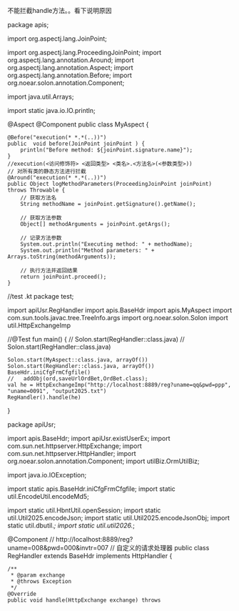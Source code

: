 
不能拦截handle方法。。看下说明原因


package apis;

import org.aspectj.lang.JoinPoint;

import org.aspectj.lang.ProceedingJoinPoint;
import org.aspectj.lang.annotation.Around;
import org.aspectj.lang.annotation.Aspect;
import org.aspectj.lang.annotation.Before;
import org.noear.solon.annotation.Component;

import java.util.Arrays;

import static java.io.IO.println;

@Aspect
@Component
public class MyAspect {

    @Before("execution(* *.*(..))")
    public  void before(JoinPoint joinPoint ) {
        println("Before method: ${joinPoint.signature.name}");
    }
    //execution(<访问修饰符> <返回类型> <类名>.<方法名>(<参数类型>))
    // 对所有类的静态方法进行拦截
    @Around("execution(* *.*(..))")
    public Object logMethodParameters(ProceedingJoinPoint joinPoint) throws Throwable {
        // 获取方法名
        String methodName = joinPoint.getSignature().getName();

        // 获取方法参数
        Object[] methodArguments = joinPoint.getArgs();

        // 记录方法参数
        System.out.println("Executing method: " + methodName);
        System.out.println("Method parameters: " + Arrays.toString(methodArguments));

        // 执行方法并返回结果
        return joinPoint.proceed();
    }




//test .kt
package test;

import apiUsr.RegHandler
import apis.BaseHdr
import apis.MyAspect
import com.sun.tools.javac.tree.TreeInfo.args
import org.noear.solon.Solon
import util.HttpExchangeImp



//@Test
fun main() {
//  Solon.start(RegHandler::class.java)
//  Solon.start(RegHandler::class.java)

    Solon.start(MyAspect::class.java, arrayOf())
    Solon.start(RegHandler::class.java, arrayOf())
    BaseHdr.iniCfgFrmCfgfile()
    //   addObj(ord,saveUrlOrdBet,OrdBet.class);
    val he = HttpExchangeImp("http://localhost:8889/reg?uname=qq&pwd=ppp", "uname=0091", "output2025.txt")
    RegHandler().handle(he)

}




package apiUsr;

import apis.BaseHdr;
import apiUsr.existUserEx;
import com.sun.net.httpserver.HttpExchange;
import com.sun.net.httpserver.HttpHandler;
import org.noear.solon.annotation.Component;
import utilBiz.OrmUtilBiz;

import java.io.IOException;


import static apis.BaseHdr.iniCfgFrmCfgfile;
import static util.EncodeUtil.encodeMd5;


import static util.HbntUtil.openSession;
import static util.Util2025.encodeJson;
import static util.Util2025.encodeJsonObj;
import static util.dbutil.*;
import static util.util2026.*;

@Component
//  http://localhost:8889/reg?uname=008&pwd=000&invtr=007
// 自定义的请求处理器
public class RegHandler extends BaseHdr implements HttpHandler {


    /**
     * @param exchange
     * @throws Exception
     */
    @Override
    public void handle(HttpExchange exchange) throws 